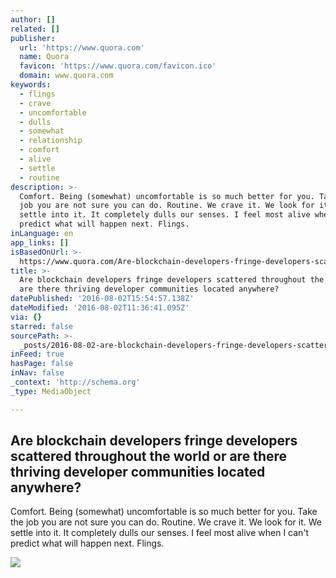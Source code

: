 ```yaml
---
author: []
related: []
publisher:
  url: 'https://www.quora.com'
  name: Quora
  favicon: 'https://www.quora.com/favicon.ico'
  domain: www.quora.com
keywords:
  - flings
  - crave
  - uncomfortable
  - dulls
  - somewhat
  - relationship
  - comfort
  - alive
  - settle
  - routine
description: >-
  Comfort. Being (somewhat) uncomfortable is so much better for you. Take the
  job you are not sure you can do. Routine. We crave it. We look for it. We
  settle into it. It completely dulls our senses. I feel most alive when I can't
  predict what will happen next. Flings.
inLanguage: en
app_links: []
isBasedOnUrl: >-
  https://www.quora.com/Are-blockchain-developers-fringe-developers-scattered-throughout-the-world-or-are-there-thriving-developer-communities-located-anywhere
title: >-
  Are blockchain developers fringe developers scattered throughout the world or
  are there thriving developer communities located anywhere?
datePublished: '2016-08-02T15:54:57.138Z'
dateModified: '2016-08-02T11:36:41.095Z'
via: {}
starred: false
sourcePath: >-
  _posts/2016-08-02-are-blockchain-developers-fringe-developers-scattered-throug.md
inFeed: true
hasPage: false
inNav: false
_context: 'http://schema.org'
_type: MediaObject

---
```

<article style=""><h1>Are blockchain developers fringe developers scattered throughout the world or are there thriving developer communities located anywhere?</h1><p>Comfort. Being (somewhat) uncomfortable is so much better for you. Take the job you are not sure you can do. Routine. We crave it. We look for it. We settle into it. It completely dulls our senses. I feel most alive when I can't predict what will happen next. Flings.</p><img src="https://qsf.ec.quoracdn.net/-images.new_grid.fb_share_default.pnge6dde9cfa6e03c43.png" /></article>